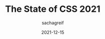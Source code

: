 ---
author: sachagreif
date: 2021-12-15
permalink: false
tags:
  - surveys
  - css
target_url: https://2021.stateofcss.com/
title: The State of CSS 2021
---